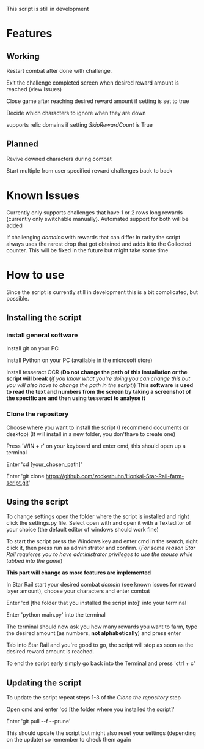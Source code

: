 This script is still in development

# Features

## Working
Restart combat after done with challenge.

Exit the challenge completed screen when desired reward amount is reached (view issues)

Close game after reaching desired reward amount if setting is set to true

Decide which characters to ignore when they are down

supports relic domains if setting _SkipRewardCount_ is True

## Planned
Revive downed characters during combat

Start multiple from user specified reward challenges back to back

# Known Issues
Currently only supports challenges that have 1 or 2 rows long rewards (currently only switchable manually). Automated support for both will be added

If challenging _domains_ with rewards that can differ in rarity the script always uses the rarest drop that got obtained and adds it to the Collected counter. This will be fixed in the future but might take some time

# How to use
Since the script is currently still in development this is a bit complicated, but possible.

## Installing the script

### install general software
Install git on your PC

Install Python on your PC (available in the microsoft store)

Install tesseract OCR (__Do not change the path of this installation or the script will break__ (_if you know what you're doing you can change this but you will also have to change the path in the script_))
__This software is used to read the text and numbers from the screen by taking a screenshot of the specific are and then using tesseract to analyse it__

### Clone the repository
Choose where you want to install the script (I recommend documents or desktop) (It will install in a new folder, you don'thave to create one)

Press 'WIN + r' on your keyboard and enter cmd, this should open up a terminal

Enter 'cd [your_chosen_path]'

Enter 'git clone https://github.com/zockerhuhn/Honkai-Star-Rail-farm-script.git'

## Using the script
To change settings open the folder where the script is installed and right click the settings.py file. Select open with and open it with a Texteditor of your choice (the default editor of windows should work fine)

To start the script press the Windows key and enter cmd in the search, right click it, then press run as administrator and confirm. (_For some reason Star Rail requieres you to have administrator privileges to use the mouse while tabbed into the game_)

__This part will change as more features are implemented__

In Star Rail start your desired combat _domain_ (see known issues for reward layer amount), choose your characters and enter combat

Enter 'cd [the folder that you installed the script into]' into your terminal

Enter 'python main.py' into the terminal

The terminal should now ask you how many rewards you want to farm, type the desired amount (as numbers, __not alphabetically__) and press enter

Tab into Star Rail and you're good to go, the script will stop as soon as the desired reward amount is reached.

To end the script early simply go back into the Terminal and press 'ctrl + c'

## Updating the script
To update the script repeat steps 1-3 of the _Clone the repository_ step

Open cmd and enter 'cd [the folder where you installed the script]'

Enter 'git pull --f --prune'

This should update the script but might also reset your settings (depending on the update) so remember to check them again
